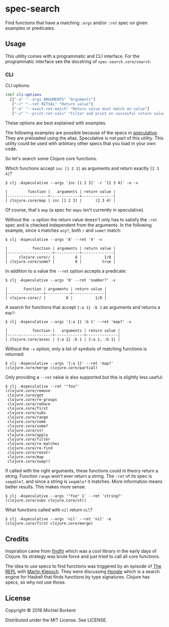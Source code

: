 # spec-search

Find functions that have a matching `:args` and/or `:ret` spec on given
examples or predicates.

## Usage

This utility comes with a programmatic and CLI interface. For the programmatic
interface see the docstring of `spec-search.core/search`.

### CLI

CLI options:

``` clojure
(def cli-options
  [["-a" "--args ARGUMENTS" "Arguments"]
   ["-r" "--ret RETVAL" "Return value"]
   ["-e" "--exact-ret-match" "Return value must match on value"]
   ["-v" "--print-ret-vals" "Filter and print on succesful return values"]])
```

These options are best explained with examples.

The following examples are possible because of the specs in
[speculative](https://github.com/slipset/speculative/). They are preloaded using
the alias. Speculative is not part of this utility. This utility could be used
with arbitrary other specs that you load in your own code.

So let's search some Clojure core functions.

Which functions accept `inc [1 2 3]` as arguments and return exactly `[2 3 4]`?

``` shell
$ clj -Aspeculative --args 'inc [1 2 3]' -r '[2 3 4]' -e -v

|         function |   arguments | return value |
|------------------+-------------+--------------|
| clojure.core/map | inc [1 2 3] |      (2 3 4) |
```

Of course, that's `map` (a spec for `mapv` isn't currently in speculative).

Without the `-e` option the return value doesn't only has to satisfy the `:ret` spec and is checked independent from the arguments. In the following example,
since `4` matches `any?`, both `/` and `some?` match:

``` shell
$ clj -Aspeculative --args '8' --ret '4' -v

|           function | arguments | return value |
|--------------------+-----------+--------------|
|     clojure.core// |         8 |          1/8 |
| clojure.core/some? |         8 |         true |
```

In addition to a value the `--ret` option accepts a predicate:

``` shell
$ clj -Aspeculative --args '8' --ret 'number?' -v

|       function | arguments | return value |
|----------------+-----------+--------------|
| clojure.core// |         8 |          1/8 |
```

A search for functions that accept `{:a 1} :b 1` as arguments and returns a
`map?`:

``` shell
$ clj -Aspeculative --args '{:a 1} :b 1' --ret 'map?' -v

|           function |   arguments | return value |
|--------------------+-------------+--------------|
| clojure.core/assoc | {:a 1} :b 1 | {:a 1, :b 1} |
```

Without the `-v` option, only a list of symbols of matching functions is returned:

``` shell
$ clj -Aspeculative --args '{:a 1}' --ret 'map?'
(clojure.core/merge clojure.core/partial)
```

Only providing a `--ret` value is also supported but this is slightly less
useful:

``` shell
$ clj -Aspeculative --ret '"foo"'
(clojure.core/remove
 clojure.core/get
 clojure.core/re-groups
 clojure.core/reduce
 clojure.core/first
 clojure.core/subs
 clojure.core/range
 clojure.core/some
 clojure.core/some?
 clojure.core/str
 clojure.core/apply
 clojure.core/filter
 clojure.core/re-matches
 clojure.core/re-find
 clojure.core/reset!
 clojure.core/map
 clojure.core/swap!)
```

If called with the right arguments, these functions could in theory return a
string. Function `range` won't ever return a string. The `:ret` of its spec is
`seqable?`, and since a string is `seqable?` it matches. More information means
better results. This makes more sense:

``` shell
$ clj -Aspeculative --args '"foo" 1' --ret 'string?'
(clojure.core/subs clojure.core/str)
```

What functions called with `nil` return `nil`?
``` shell
$ clj -Aspeculative --args 'nil' --ret 'nil' -e
(clojure.core/first clojure.core/merge)
```

## Credits

Inspiration came from [findfn](https://github.com/Raynes/findfn) which was a
cool library in the early days of Clojure. Its strategy was brute force and
just tried to call all core functions.

The idea to use specs to find functions was triggered by an episode of [The
REPL](https://www.therepl.net/) with [Martin
Klepsch](https://twitter.com/martinklepsch). They were discussing
[Hoogle](https://hoogle.haskell.org/) which is a search engine for Haskell that
finds functions by type signatures. Clojure has specs, so why not use those.

## License

Copyright © 2018 Michiel Borkent

Distributed under the MIT License. See LICENSE.
